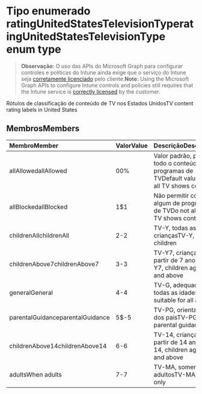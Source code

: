 # <a name="ratingunitedstatestelevisiontype-enum-type"></a><span data-ttu-id="20628-101">Tipo enumerado ratingUnitedStatesTelevisionType</span><span class="sxs-lookup"><span data-stu-id="20628-101">ratingUnitedStatesTelevisionType enum type</span></span>

> <span data-ttu-id="20628-102">**Observação:** O uso das APIs do Microsoft Graph para configurar controles e políticas do Intune ainda exige que o serviço do Intune seja [corretamente licenciado](https://go.microsoft.com/fwlink/?linkid=839381) pelo cliente.</span><span class="sxs-lookup"><span data-stu-id="20628-102">**Note:** Using the Microsoft Graph APIs to configure Intune controls and policies still requires that the Intune service is [correctly licensed](https://go.microsoft.com/fwlink/?linkid=839381) by the customer.</span></span>

<span data-ttu-id="20628-103">Rótulos de classificação de conteúdo de TV nos Estados Unidos</span><span class="sxs-lookup"><span data-stu-id="20628-103">TV content rating labels in United States</span></span>
## <a name="members"></a><span data-ttu-id="20628-104">Membros</span><span class="sxs-lookup"><span data-stu-id="20628-104">Members</span></span>
|<span data-ttu-id="20628-105">Membro</span><span class="sxs-lookup"><span data-stu-id="20628-105">Member</span></span>|<span data-ttu-id="20628-106">Valor</span><span class="sxs-lookup"><span data-stu-id="20628-106">Value</span></span>|<span data-ttu-id="20628-107">Descrição</span><span class="sxs-lookup"><span data-stu-id="20628-107">Description</span></span>|
|:---|:---|:---|
|<span data-ttu-id="20628-108">allAllowed</span><span class="sxs-lookup"><span data-stu-id="20628-108">allAllowed</span></span>|<span data-ttu-id="20628-109">0</span><span class="sxs-lookup"><span data-stu-id="20628-109">0%</span></span>|<span data-ttu-id="20628-110">Valor padrão, permitir todo o conteúdo dos programas de TV</span><span class="sxs-lookup"><span data-stu-id="20628-110">Default value, allow all TV shows content</span></span>|
|<span data-ttu-id="20628-111">allBlocked</span><span class="sxs-lookup"><span data-stu-id="20628-111">allBlocked</span></span>|<span data-ttu-id="20628-112">1</span><span class="sxs-lookup"><span data-stu-id="20628-112">$1</span></span>|<span data-ttu-id="20628-113">Não permitir conteúdo algum de programas de TV</span><span class="sxs-lookup"><span data-stu-id="20628-113">Do not allow any TV shows content</span></span>|
|<span data-ttu-id="20628-114">childrenAll</span><span class="sxs-lookup"><span data-stu-id="20628-114">childrenAll</span></span>|<span data-ttu-id="20628-115">2</span><span class="sxs-lookup"><span data-stu-id="20628-115">-2</span></span>|<span data-ttu-id="20628-116">TV-Y, todas as crianças</span><span class="sxs-lookup"><span data-stu-id="20628-116">TV-Y, all children</span></span>|
|<span data-ttu-id="20628-117">childrenAbove7</span><span class="sxs-lookup"><span data-stu-id="20628-117">childrenAbove7</span></span>|<span data-ttu-id="20628-118">3</span><span class="sxs-lookup"><span data-stu-id="20628-118">-3</span></span>|<span data-ttu-id="20628-119">TV-Y7, crianças a partir de 7 anos</span><span class="sxs-lookup"><span data-stu-id="20628-119">TV-Y7, children age 7 and above</span></span>|
|<span data-ttu-id="20628-120">general</span><span class="sxs-lookup"><span data-stu-id="20628-120">General</span></span>|<span data-ttu-id="20628-121">4</span><span class="sxs-lookup"><span data-stu-id="20628-121">-4</span></span>|<span data-ttu-id="20628-122">TV-G, adequado para todas as idades</span><span class="sxs-lookup"><span data-stu-id="20628-122">TV-G, suitable for all ages</span></span>|
|<span data-ttu-id="20628-123">parentalGuidance</span><span class="sxs-lookup"><span data-stu-id="20628-123">parentalGuidance</span></span>|<span data-ttu-id="20628-124">5</span><span class="sxs-lookup"><span data-stu-id="20628-124">$-5</span></span>|<span data-ttu-id="20628-125">TV-PG, orientação dos pais</span><span class="sxs-lookup"><span data-stu-id="20628-125">TV-PG, parental guidance</span></span>|
|<span data-ttu-id="20628-126">childrenAbove14</span><span class="sxs-lookup"><span data-stu-id="20628-126">childrenAbove14</span></span>|<span data-ttu-id="20628-127">6</span><span class="sxs-lookup"><span data-stu-id="20628-127">-6</span></span>|<span data-ttu-id="20628-128">TV-14, crianças a partir de 14 anos</span><span class="sxs-lookup"><span data-stu-id="20628-128">TV-14, children age 14 and above</span></span>|
|<span data-ttu-id="20628-129">adults</span><span class="sxs-lookup"><span data-stu-id="20628-129">When adults</span></span>|<span data-ttu-id="20628-130">7</span><span class="sxs-lookup"><span data-stu-id="20628-130">-7</span></span>|<span data-ttu-id="20628-131">TV-MA, somente para adultos</span><span class="sxs-lookup"><span data-stu-id="20628-131">TV-MA, adults only</span></span>|




